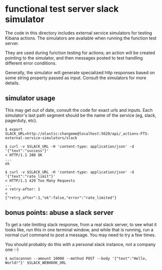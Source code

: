 functional test server slack simulator
================================================================================

The code in this directory includes external service simulators for testing
Kibana actions.  The simulators are available when running the function test
server.

They are used during function testing for actions; an action will be created
pointing to the simulator, and then messages posted to test handling different
error conditions.

Generally, the simulator will generate specialized http responses based on
some string property passed as input.  Consult the simulators for more details.

simulator usage
--------------------------------------------------------------------------------

This may get out of date, consult the code for exact urls and inputs.  Each
simulator's last path segment should be the name of the service (eg, slack,
pagerduty, etc). 

```console
$ export SLACK_URL=http://elastic:changeme@localhost:5620/api/_actions-FTS-external-service-simulators/slack

$ curl -v $SLACK_URL -H 'content-type: application/json' -d '{"text":"success"}'
< HTTP/1.1 200 OK
...
ok

$ curl -v $SLACK_URL -H 'content-type: application/json' -d '{"text":"rate_limit"}'
< HTTP/1.1 429 Too Many Requests
...
< retry-after: 1
<
{"retry_after":1,"ok":false,"error":"rate_limited"}
```

bonus points: abuse a slack server
--------------------------------------------------------------------------------

To get a rate limiting slack response, from a real slack server, to see what it
looks like, run this in one terminal window, and while that is running, run a
normal curl command to post a message.  You may need to try a few times.

You should probably do this with a personal slack instance, not a company one :-)

```console
$ autocannon --amount 10000 --method POST --body '{"text":"Hello, World!"}' $SLACK_WEBHOOK_URL
```

